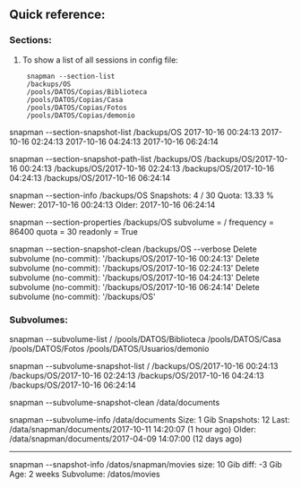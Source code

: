Quick reference:
----------------


### Sections:

1. To show a list of all sessions in config file:

        snapman --section-list
        /backups/OS
        /pools/DATOS/Copias/Biblioteca
        /pools/DATOS/Copias/Casa
        /pools/DATOS/Copias/Fotos
        /pools/DATOS/Copias/demonio


snapman --section-snapshot-list /backups/OS
2017-10-16 00:24:13
2017-10-16 02:24:13
2017-10-16 04:24:13
2017-10-16 06:24:14

snapman --section-snapshot-path-list /backups/OS
/backups/OS/2017-10-16 00:24:13
/backups/OS/2017-10-16 02:24:13
/backups/OS/2017-10-16 04:24:13
/backups/OS/2017-10-16 06:24:14

snapman --section-info /backups/OS 
Snapshots: 4 / 30
Quota: 13.33 %
Newer: 2017-10-16 00:24:13
Older: 2017-10-16 06:24:14

snapman --section-properties /backups/OS 
subvolume = /
frequency = 86400
quota = 30
readonly = True

snapman --section-snapshot-clean /backups/OS --verbose
Delete subvolume (no-commit): '/backups/OS/2017-10-16 00:24:13'
Delete subvolume (no-commit): '/backups/OS/2017-10-16 02:24:13'
Delete subvolume (no-commit): '/backups/OS/2017-10-16 04:24:13'
Delete subvolume (no-commit): '/backups/OS/2017-10-16 06:24:14'
Delete subvolume (no-commit): '/backups/OS'

### Subvolumes:

snapman --subvolume-list
/
/pools/DATOS/Biblioteca
/pools/DATOS/Casa
/pools/DATOS/Fotos
/pools/DATOS/Usuarios/demonio

snapman --subvolume-snapshot-list /
/backups/OS/2017-10-16 00:24:13
/backups/OS/2017-10-16 02:24:13
/backups/OS/2017-10-16 04:24:13
/backups/OS/2017-10-16 06:24:14


snapman --subvolume-snapshot-clean /data/documents

snapman --subvolume-info /data/documents
Size: 1 Gib
Snapshots: 12
Last: /data/snapman/documents/2017-10-11 14:20:07 (1 hour ago)
Older: /data/snapman/documents/2017-04-09 14:07:00 (12 days ago)

------------------------------------------------


snapman --snapshot-info /datos/snapman/movies
size: 10 Gib
diff: -3 Gib
Age: 2 weeks
Subvolume: /datos/movies


